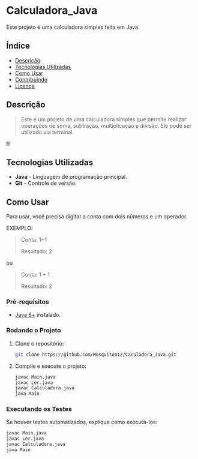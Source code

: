 # Calculadora_Java

Este projeto é uma calculadora simples feita em Java.

## Índice

- [Descrição](#descrição)
- [Tecnologias Utilizadas](#tecnologias-utilizadas)
- [Como Usar](#como-usar)
- [Contribuindo](#contribuindo)
- [Licença](#licença)

## Descrição

> Este é um projeto de uma calculadora simples que permite realizar operações de soma, subtração, multiplicação e divisão. Ele pode ser utilizado via terminal.

ff

## Tecnologias Utilizadas

- **Java** - Linguagem de programação principal.
- **Git** - Controle de versão.
  
## Como Usar

Para usar, você precisa digitar a conta com dois números e um operador.

EXEMPLO:    

> Conta: 1+1
>
> Resultado: 2

ou

> Conta: 1 + 1
>
> Resultado: 2

### Pré-requisitos

- [Java 8+](https://www.oracle.com/java/technologies/javase-jdk8-downloads.html) instalado.
  
### Rodando o Projeto

1. Clone o repositório:
    ```bash
    git clone https://github.com/Mosquitoo12/Caculadora_Java.git
    ```


2. Compile e execute o projeto:
    ```bash
    javac Main.java
    javac Ler.java
    javac Calculadora.java
    java Main
    ```

### Executando os Testes

Se houver testes automatizados, explique como executá-los:

```bash
javac Main.java
javac Ler.java
javac Calculadora.java
java Main
